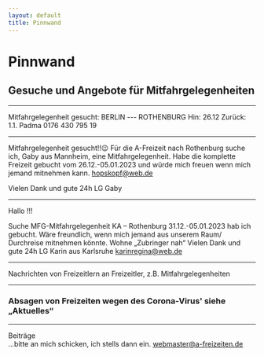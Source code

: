 ```yaml
---
layout: default
title: Pinnwand
---
```

# Pinnwand

## Gesuche und Angebote für Mitfahrgelegenheiten

-----------------------------------------------------------------------

Mitfahrgelegenheit gesucht:
BERLIN  ---   ROTHENBURG
Hin: 26.12
Zurück: 1.1.
Padma 0176 430 795 19

------------------------------------------------------------------------

Mitfahrgelegenheit gesucht!!😉
Für die A-Freizeit nach Rothenburg suche ich, Gaby aus Mannheim, eine Mitfahrgelegenheit.
Habe die komplette Freizeit gebucht vom 26.12.-05.01.2023 und würde mich freuen wenn mich jemand mitnehmen kann.
<hopskopf@web.de>

Vielen Dank und gute 24h
LG Gaby

------------------------------------------------------------------------

Hallo !!!

Suche MFG-Mitfahrgelegenheit
KA – Rothenburg
31.12.-05.01.2023 hab ich gebucht. Wäre freundlich, wenn mich jemand aus unserem
Raum/ Durchreise mitnehmen könnte.
Wohne „Zubringer nah“
Vielen Dank und gute 24h LG Karin aus Karlsruhe
karinregina@web.de

-----------------------------------------------------------------------

Nachrichten von Freizeitlern an Freizeitler, z.B.
Mitfahrgelegenheiten

-----------------------------------------------------------------------

### Absagen von Freizeiten wegen des Corona-Virus' siehe „Aktuelles“

-----------------------------------------------------------------------


Beiträge<br>
...bitte an mich schicken, ich stells dann ein.
<webmaster@a-freizeiten.de>

